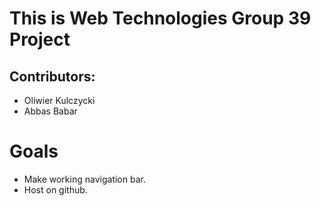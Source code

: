 # This is Web Technologies Group 39 Project

## Contributors:
- Oliwier Kulczycki
- Abbas Babar

# Goals
- Make working navigation bar.
- Host on github.